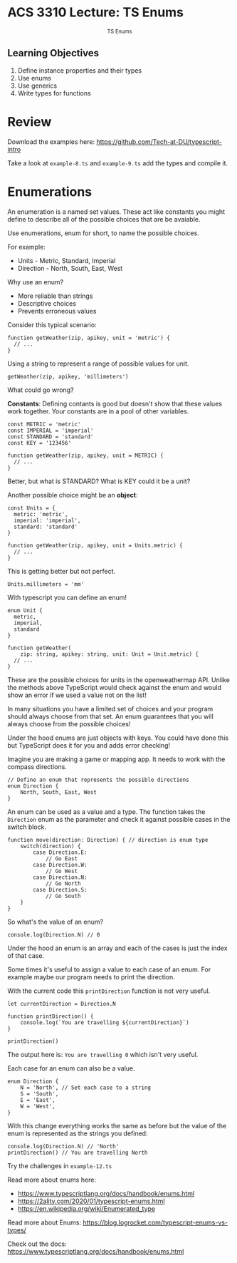 <!-- .slide: data-background="./Images/header.svg" data-background-repeat="none" data-background-size="40% 40%" data-background-position="center 10%" class="header" -->
# ACS 3310 Lecture: TS Enums

<small style="display:block;text-align:center">TS Enums</small>

<!-- > -->

## Learning Objectives
1. Define instance properties and their types
1. Use enums
1. Use generics
1. Write types for functions

<!-- > -->

# Review 

Download the examples here: https://github.com/Tech-at-DU/typescript-intro

Take a look at `example-8.ts` and `example-9.ts` add the types and compile it. 

<!-- > -->

# Enumerations 

<!-- > -->

An enumeration is a named set values. These act like constants you might define to describe all of the possible choices that are be avaiable. 

<!-- > -->

Use enumerations, enum for short, to name the possible choices. 

For example: 

- Units - Metric, Standard, Imperial
- Direction - North, South, East, West

<!-- > -->

Why use an enum? 

- More reliable than strings 
- Descriptive choices
- Prevents erroneous values

<!-- > -->

Consider this typical scenario: 

```JS
function getWeather(zip, apikey, unit = 'metric') {
  // ...
}
```

Using a string to represent a range of possible values for unit.

```JS
getWeather(zip, apikey, 'millimeters') 
```

What could go wrong? 

<!-- > -->

**Constants**: Defining contants is good but doesn't show that these values work together. Your constants are in a pool of other variables. 

```JS
const METRIC = 'metric'
const IMPERIAL = 'imperial'
const STANDARD = 'standard'
const KEY = '123456'

function getWeather(zip, apikey, unit = METRIC) {
  // ...
}
```

Better, but what is STANDARD? What is KEY could it be a unit? 

<!-- > -->

Another possible choice might be an **object**: 

```JS
const Units = {
  metric: 'metric',
  imperial: 'imperial',
  standard: 'standard'
}

function getWeather(zip, apikey, unit = Units.metric) {
  // ...
}
```

This is getting better but not perfect. 

```JS
Units.millimeters = 'mm'
```

<!-- > -->

With typescript you can define an enum! 

```TS
enum Unit {
  metric,
  imperial,
  standard
}

function getWeather(
	zip: string, apikey: string, unit: Unit = Unit.metric) {
  // ...
}
```

<!-- > -->

These are the possible choices for units in the openweathermap API. Unlike the methods above TypeScript would check against the enum and would show an error if we used a value not on the list! 

<!-- > -->

In many situations you have a limited set of choices and your program should always choose from that set. An enum guarantees that you will always choose from the possible choices! 

<!-- > -->

Under the hood enums are just objects with keys. You could have done this but TypeScript does it for you and adds error checking! 

<!-- > -->

Imagine you are making a game or mapping app. It needs to work with the compass directions.

```TS
// Define an enum that represents the possible directions 
enum Direction {
	North, South, East, West
}
```

<!-- > -->

An enum can be used as a value and a type. The function takes the `Direction` enum as the parameter and check it against possible cases in the switch block. 

```TS
function move(direction: Direction) { // direction is enum type
	switch(direction) {
		case Direction.E:
			// Go East
		case Direction.W:
			// Go West
		case Direction.N:
			// Go North
		case Direction.S: 
			// Go South
	}
}
```

<!-- > -->

So what's the value of an enum? 

```TS
console.log(Direction.N) // 0
```

Under the hood an enum is an array and each of the cases is just the index of that case. 

<!-- > -->

Some times it's useful to assign a value to each case of an enum. For example maybe our program needs to print the direction.

<!-- > -->

With the current code this `printDirection` function is not very useful.

```TS
let currentDirection = Direction.N

function printDirection() {
	console.log(`You are travelling ${currentDirection}`)
}

printDirection()
```

The output here is: `You are travelling 0` which isn't very useful. 

<!-- > -->

Each case for an enum can also be a value.

```TS
enum Direction {
	N = 'North', // Set each case to a string
	S = 'South',
	E = 'East',
	W = 'West',
}
```

With this change everything works the same as before but the value of the enum is represented as the strings you defined: 

```TS
console.log(Direction.N) // 'North'
printDirection() // You are travelling North
```

<!-- > -->

Try the challenges in `example-12.ts`

<!-- > -->

Read more about enums here: 

- https://www.typescriptlang.org/docs/handbook/enums.html
- https://2ality.com/2020/01/typescript-enums.html
- https://en.wikipedia.org/wiki/Enumerated_type

<!-- > -->

Read more about Enums: https://blog.logrocket.com/typescript-enums-vs-types/

Check out the docs: https://www.typescriptlang.org/docs/handbook/enums.html
